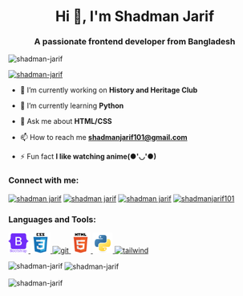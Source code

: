<h1 align="center">Hi 👋, I'm Shadman Jarif</h1>
<h3 align="center">A passionate frontend developer from Bangladesh</h3>

<p align="left"> <img src="https://komarev.com/ghpvc/?username=shadman-jarif&label=Profile%20views&color=0e75b6&style=flat" alt="shadman-jarif" /> </p>

<p align="left"> <a href="https://github.com/ryo-ma/github-profile-trophy"><img src="https://github-profile-trophy.vercel.app/?username=shadman-jarif" alt="shadman-jarif" /></a> </p>

- 🔭 I’m currently working on **History and Heritage Club**

- 🌱 I’m currently learning **Python**

- 💬 Ask me about **HTML/CSS**

- 📫 How to reach me **shadmanjarif101@gmail.com**

- ⚡ Fun fact **I like watching anime(●'◡'●)**

<h3 align="left">Connect with me:</h3>
<p align="left">
<a href="https://codepen.io/shadman jarif" target="blank"><img align="center" src="https://raw.githubusercontent.com/rahuldkjain/github-profile-readme-generator/master/src/images/icons/Social/codepen.svg" alt="shadman jarif" height="30" width="40" /></a>
<a href="https://twitter.com/shadman jarif" target="blank"><img align="center" src="https://raw.githubusercontent.com/rahuldkjain/github-profile-readme-generator/master/src/images/icons/Social/twitter.svg" alt="shadman jarif" height="30" width="40" /></a>
<a href="https://fb.com/shadman jarif" target="blank"><img align="center" src="https://raw.githubusercontent.com/rahuldkjain/github-profile-readme-generator/master/src/images/icons/Social/facebook.svg" alt="shadman jarif" height="30" width="40" /></a>
<a href="https://codeforces.com/profile/shadmanjarif101" target="blank"><img align="center" src="https://raw.githubusercontent.com/rahuldkjain/github-profile-readme-generator/master/src/images/icons/Social/codeforces.svg" alt="shadmanjarif101" height="30" width="40" /></a>
</p>

<h3 align="left">Languages and Tools:</h3>
<p align="left"> <a href="https://getbootstrap.com" target="_blank" rel="noreferrer"> <img src="https://raw.githubusercontent.com/devicons/devicon/master/icons/bootstrap/bootstrap-plain-wordmark.svg" alt="bootstrap" width="40" height="40"/> </a> <a href="https://www.w3schools.com/css/" target="_blank" rel="noreferrer"> <img src="https://raw.githubusercontent.com/devicons/devicon/master/icons/css3/css3-original-wordmark.svg" alt="css3" width="40" height="40"/> </a> <a href="https://git-scm.com/" target="_blank" rel="noreferrer"> <img src="https://www.vectorlogo.zone/logos/git-scm/git-scm-icon.svg" alt="git" width="40" height="40"/> </a> <a href="https://www.w3.org/html/" target="_blank" rel="noreferrer"> <img src="https://raw.githubusercontent.com/devicons/devicon/master/icons/html5/html5-original-wordmark.svg" alt="html5" width="40" height="40"/> </a> <a href="https://www.python.org" target="_blank" rel="noreferrer"> <img src="https://raw.githubusercontent.com/devicons/devicon/master/icons/python/python-original.svg" alt="python" width="40" height="40"/> </a> <a href="https://tailwindcss.com/" target="_blank" rel="noreferrer"> <img src="https://www.vectorlogo.zone/logos/tailwindcss/tailwindcss-icon.svg" alt="tailwind" width="40" height="40"/> </a> </p>

<p><img align="left" src="https://github-readme-stats.vercel.app/api/top-langs?username=shadman-jarif&show_icons=true&theme=synthwave&locale=en&layout=compact" alt="shadman-jarif" /></p>

<p>&nbsp;<img align="center" src="https://github-readme-stats.vercel.app/api?username=shadman-jarif&show_icons=true&locale=en" alt="shadman-jarif" /></p>

<p><img align="center" src="https://github-readme-streak-stats.herokuapp.com/?user=shadman-jarif&" alt="shadman-jarif" /></p>

